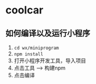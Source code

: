 # coolcar

## 如何编译以及运行小程序
1. `cd wx/miniprogram`
2. `npm install`
3. 打开小程序开发工具，导入项目
4. 点击工具 --> 构建npm
5. 点击编译